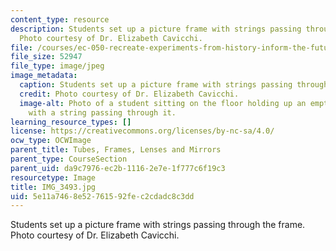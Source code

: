 ```yaml
---
content_type: resource
description: Students set up a picture frame with strings passing through the frame.
  Photo courtesy of Dr. Elizabeth Cavicchi.
file: /courses/ec-050-recreate-experiments-from-history-inform-the-future-from-the-past-galileo-january-iap-2010/5e11a7468e52761592fec2cdadc8c3dd_IMG_3493.jpg
file_size: 52947
file_type: image/jpeg
image_metadata:
  caption: Students set up a picture frame with strings passing through the frame.
  credit: Photo courtesy of Dr. Elizabeth Cavicchi.
  image-alt: Photo of a student sitting on the floor holding up an empty wooden frame
    with a string passing through it.
learning_resource_types: []
license: https://creativecommons.org/licenses/by-nc-sa/4.0/
ocw_type: OCWImage
parent_title: Tubes, Frames, Lenses and Mirrors
parent_type: CourseSection
parent_uid: da9c7976-ec2b-1116-2e7e-1f777c6f19c3
resourcetype: Image
title: IMG_3493.jpg
uid: 5e11a746-8e52-7615-92fe-c2cdadc8c3dd
---
```

Students set up a picture frame with strings passing through the frame. Photo courtesy of Dr. Elizabeth Cavicchi.